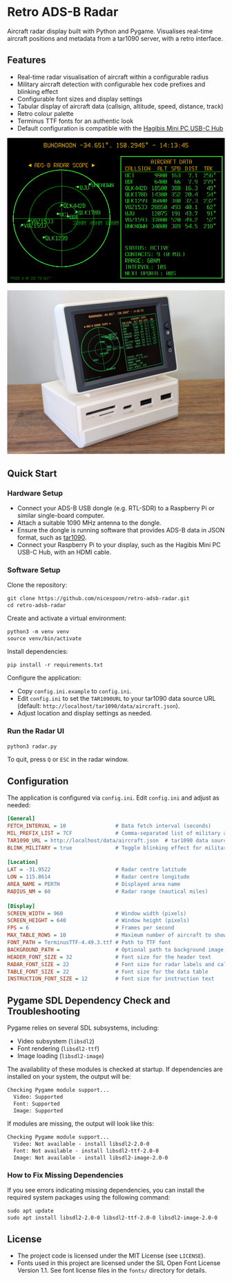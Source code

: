 # Retro ADS-B Radar

Aircraft radar display built with Python and Pygame. Visualises real-time aircraft positions and metadata from a tar1090 server, with a retro interface.

## Features
- Real-time radar visualisation of aircraft within a configurable radius
- Military aircraft detection with configurable hex code prefixes and blinking effect
- Configurable font sizes and display settings
- Tabular display of aircraft data (callsign, altitude, speed, distance, track)
- Retro colour palette
- Terminus TTF fonts for an authentic look
- Default configuration is compatible with the [Hagibis Mini PC USB-C Hub](https://hagibis.com/products-p00288p1.html)

![Retro ADS-B Radar Screenshot](screenshot.png)

![Retro ADS-B Radar Running on Hagibis Mini PC USB-C Hub](hagibis_display.jpg)

## Quick Start

### Hardware Setup
- Connect your ADS-B USB dongle (e.g. RTL-SDR) to a Raspberry Pi or similar single-board computer.
- Attach a suitable 1090 MHz antenna to the dongle.
- Ensure the dongle is running software that provides ADS-B data in JSON format, such as [tar1090](https://github.com/wiedehopf/tar1090).
- Connect your Raspberry Pi to your display, such as the Hagibis Mini PC USB-C Hub, with an HDMI cable.

### Software Setup
Clone the repository:
  ```
  git clone https://github.com/nicespoon/retro-adsb-radar.git
  cd retro-adsb-radar
  ```
Create and activate a virtual environment:
```
python3 -m venv venv
source venv/bin/activate
```

Install dependencies:
  ```
  pip install -r requirements.txt
  ```
Configure the application:
  - Copy `config.ini.example` to `config.ini`.
  - Edit `config.ini` to set the `TAR1090URL` to your tar1090 data source URL (default: `http://localhost/tar1090/data/aircraft.json`).
  - Adjust location and display settings as needed.

### Run the Radar UI
```bash
python3 radar.py
```

To quit, press `Q` or `ESC` in the radar window.

## Configuration
The application is configured via `config.ini`. Edit `config.ini` and adjust as needed:

```ini
[General]
FETCH_INTERVAL = 10                # Data fetch interval (seconds)
MIL_PREFIX_LIST = 7CF              # Comma-separated list of military aircraft hex prefixes (e.g. 7CF,AE,43C)
TAR1090_URL = http://localhost/data/aircraft.json  # tar1090 data source URL
BLINK_MILITARY = true              # Toggle blinking effect for military aircraft (true/false)

[Location]
LAT = -31.9522                     # Radar centre latitude
LON = 115.8614                     # Radar centre longitude
AREA_NAME = PERTH                  # Displayed area name
RADIUS_NM = 60                     # Radar range (nautical miles)

[Display]
SCREEN_WIDTH = 960                 # Window width (pixels)
SCREEN_HEIGHT = 640                # Window height (pixels)
FPS = 6                            # Frames per second
MAX_TABLE_ROWS = 10                # Maximum number of aircraft to show in the table
FONT_PATH = TerminusTTF-4.49.3.ttf # Path to TTF font
BACKGROUND_PATH =                  # Optional path to background image
HEADER_FONT_SIZE = 32              # Font size for the header text
RADAR_FONT_SIZE = 22               # Font size for radar labels and callsigns
TABLE_FONT_SIZE = 22               # Font size for the data table
INSTRUCTION_FONT_SIZE = 12         # Font size for instruction text
```

## Pygame SDL Dependency Check and Troubleshooting

Pygame relies on several SDL subsystems, including:

- Video subsystem (`libsdl2`)
- Font rendering (`libsdl2-ttf`)
- Image loading (`libsdl2-image`)

The availability of these modules is checked at startup. If dependencies are  installed on your system, the output will be:

```
Checking Pygame module support...
  Video: Supported
  Font: Supported
  Image: Supported
```

If modules are missing, the output will look like this:

```
Checking Pygame module support...
  Video: Not available - install libsdl2-2.0-0
  Font: Not available - install libsdl2-ttf-2.0-0
  Image: Not available - install libsdl2-image-2.0-0
```

### How to Fix Missing Dependencies

If you see errors indicating missing dependencies, you can install the required system packages using the following command:

```
sudo apt update
sudo apt install libsdl2-2.0-0 libsdl2-ttf-2.0-0 libsdl2-image-2.0-0
```

## License
- The project code is licensed under the MIT License (see `LICENSE`).
- Fonts used in this project are licensed under the SIL Open Font License Version 1.1. See font license files in the `fonts/` directory for details.
